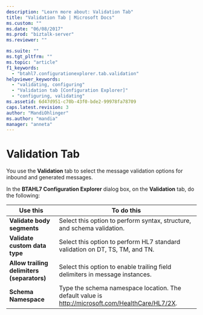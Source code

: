 ```yaml
---
description: "Learn more about: Validation Tab"
title: "Validation Tab | Microsoft Docs"
ms.custom: ""
ms.date: "06/08/2017"
ms.prod: "biztalk-server"
ms.reviewer: ""

ms.suite: ""
ms.tgt_pltfrm: ""
ms.topic: "article"
f1_keywords: 
  - "btahl7.configurationexplorer.tab.validation"
helpviewer_keywords: 
  - "validating, configuring"
  - "Validation tab [Configuration Explorer]"
  - "configuring, validating"
ms.assetid: 6d47d951-c70b-43f0-bde2-99978fa78709
caps.latest.revision: 3
author: "MandiOhlinger"
ms.author: "mandia"
manager: "anneta"
---
```

# Validation Tab
You use the **Validation** tab to select the message validation options for inbound and generated messages.  

 In the **BTAHL7 Configuration Explorer** dialog box, on the **Validation** tab, do the following:  


|                  Use this                  |                                            To do this                                            |
|--------------------------------------------|--------------------------------------------------------------------------------------------------|
|         **Validate body segments**         |             Select this option to perform syntax, structure, and schema validation.              |
|       **Validate custom data type**        |           Select this option to perform HL7 standard validation on DT, TS, TM, and TN.           |
| **Allow trailing delimiters (separators)** |           Select this option to enable trailing field delimiters in message instances.           |
|            **Schema Namespace**            | Type the schema namespace location. The default value is http://microsoft.com/HealthCare/HL7/2X. |

